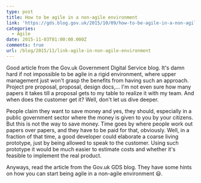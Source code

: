 ```yaml
---
type: post
title: How to be agile in a non-agile environment
link: 'https://gds.blog.gov.uk/2015/10/09/how-to-be-agile-in-a-non-agile-environment/'
categories:
  - Agile
date: 2015-11-03T01:00:00.000Z
comments: true
url: /blog/2015/11/link-agile-in-non-agile-environment
---
```

Good article from the Gov.uk Government Digital Service blog. It's damn hard if not impossible to be agile in a rigid environment, where upper management just won't grasp the benefits from having such an approach. Project pre proposal, proposal, design docs,... I'm not even sure how many papers it takes till a proposal gets to my table to realize it with my team. And when does the customer get it? Well, don't let us dive deeper.

People claim they want to save money and yes, they should, especially in a public government sector where the money is given to you by your citizens. But this is not the way to save money. Time goes by where people work out papers over papers, and they have to be paid for that, obviously. Well, in a fraction of that time, a good developer could elaborate a coarse living prototype, just by being allowed to speak to the customer. Using such prototype it would be much easier to estimate costs and whether it's feasible to implement the real product.

Anyways, read the article from the Gov.uk GDS blog. They have some hints on how you can start being agile in a non-agile environment :smiley:.
